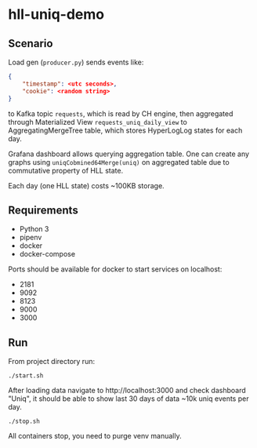 # hll-uniq-demo

## Scenario

Load gen (`producer.py`) sends events like:

```json
{
    "timestamp": <utc seconds>,
    "cookie": <random string>
}
```
to Kafka topic `requests`, which is read by CH engine, then aggregated through Materialized View `requests_uniq_daily_view` to AggregatingMergeTree table, which stores HyperLogLog states for each day.

Grafana dashboard allows querying aggregation table. One can create any graphs using `uniqCobmined64Merge(uniq)` on aggregated table due to commutative property of HLL state.

Each day (one HLL state) costs ~100KB storage.

## Requirements

* Python 3
* pipenv
* docker
* docker-compose

Ports should be available for docker to start services on localhost:
* 2181
* 9092
* 8123
* 9000
* 3000

## Run

From project directory run:

```
./start.sh
```
After loading data navigate to http://localhost:3000 and check dashboard "Uniq", it should be able to show last 30 days of data ~10k uniq events per day.

```
./stop.sh
```
All containers stop, you need to purge venv manually.

